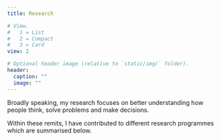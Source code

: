 ```yaml
---
title: Research

# View.
#   1 = List
#   2 = Compact
#   3 = Card
view: 2

# Optional header image (relative to `static/img/` folder).
header:
  caption: ""
  image: ""
---
```


Broadly speaking, my research focuses on better understanding how people think, solve problems and make decisions.

Within these remits, I have contributed to different research programmes which are summarised below.
